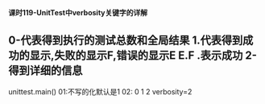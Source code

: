 **课时119-UnitTest中verbosity关键字的详解**

0-代表得到执行的测试总数和全局结果
1.代表得到成功的显示,失败的显示F,错误的显示E E.F  .表示成功
2-得到详细的信息
-----------------------
unittest.main()
01:不写的化默认是1
02: 0 1 2 verbosity=2
